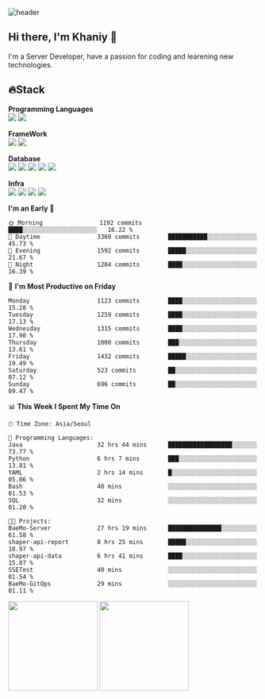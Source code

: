 ![header](https://capsule-render.vercel.app/api?type=soft&text=Welcome!&color=auto&height=200&section=header&fontSize=70)

## Hi there, I'm Khaniy 👋
I'm a Server Developer, have a passion for coding and learening new technologies.
<!-- <br> 📫 Email : kangh1596@gmail.com 
<br> 📝 Blog  : khan03.tistory.com/
<br> <img src="https://img.shields.io/badge/Email-222222?style=for-the-badge&logo=Gmail&logoColor=white">
<br> <img src="https://img.shields.io/badge/Blog -222222?style=for-the-badge&logo=Tistory&logoColor=white">
[hank0302's Blog](https://khan03.tistory.com/)
-->
## 🔥Stack 

**Programming Languages** <br>
 <img src="https://img.shields.io/badge/JAVA-E6522C?style=for-the-badge&logo=Java&logoColor=white">
 <img src="https://img.shields.io/badge/Python-3776AB?style=for-the-badge&logo=python&logoColor=white">

**FrameWork** <br>
<img src="https://img.shields.io/badge/SpringBoot-6DB33F?style=for-the-badge&logo=SpringBoot&logoColor=white">
<img src="https://img.shields.io/badge/FastAPI-009688?style=for-the-badge&logo=FastAPI&logoColor=white">

**Database** <br>
<img src="https://img.shields.io/badge/MySQL-4479A1?style=for-the-badge&logo=MySQL&logoColor=white">
<img src="https://img.shields.io/badge/MariaDB-003545?style=for-the-badge&logo=MariaDB&logoColor=white">
<img src="https://img.shields.io/badge/MongoDB-47A248?style=for-the-badge&logo=MongoDB&logoColor=white">
<img src="https://img.shields.io/badge/Redis-DC382D?style=for-the-badge&logo=Redis&logoColor=white">
<img src="https://img.shields.io/badge/PostgreSQL-4169E1?style=for-the-badge&logo=PostgreSQL&logoColor=white">

**Infra** <br>
<img src="https://img.shields.io/badge/Docker-2496ED?style=for-the-badge&logo=Docker&logoColor=white">
<img src="https://img.shields.io/badge/Kubernetes-326CE5?style=for-the-badge&logo=Kubernetes&logoColor=white">
<img src="https://img.shields.io/badge/Prometheus-E6522C?style=for-the-badge&logo=prometheus&logoColor=white">
<img src="https://img.shields.io/badge/Grafana-F46800?style=for-the-badge&logo=grafana&logoColor=white">

<!--START_SECTION:waka-->
**I'm an Early 🐤** 

```text
🌞 Morning                1192 commits        ████░░░░░░░░░░░░░░░░░░░░░   16.22 % 
🌆 Daytime                3360 commits        ███████████░░░░░░░░░░░░░░   45.73 % 
🌃 Evening                1592 commits        █████░░░░░░░░░░░░░░░░░░░░   21.67 % 
🌙 Night                  1204 commits        ████░░░░░░░░░░░░░░░░░░░░░   16.39 % 
```
📅 **I'm Most Productive on Friday** 

```text
Monday                   1123 commits        ████░░░░░░░░░░░░░░░░░░░░░   15.28 % 
Tuesday                  1259 commits        ████░░░░░░░░░░░░░░░░░░░░░   17.13 % 
Wednesday                1315 commits        ████░░░░░░░░░░░░░░░░░░░░░   17.90 % 
Thursday                 1000 commits        ███░░░░░░░░░░░░░░░░░░░░░░   13.61 % 
Friday                   1432 commits        █████░░░░░░░░░░░░░░░░░░░░   19.49 % 
Saturday                 523 commits         ██░░░░░░░░░░░░░░░░░░░░░░░   07.12 % 
Sunday                   696 commits         ██░░░░░░░░░░░░░░░░░░░░░░░   09.47 % 
```


📊 **This Week I Spent My Time On** 

```text
🕑︎ Time Zone: Asia/Seoul

💬 Programming Languages: 
Java                     32 hrs 44 mins      ██████████████████░░░░░░░   73.77 % 
Python                   6 hrs 7 mins        ███░░░░░░░░░░░░░░░░░░░░░░   13.81 % 
YAML                     2 hrs 14 mins       █░░░░░░░░░░░░░░░░░░░░░░░░   05.06 % 
Bash                     40 mins             ░░░░░░░░░░░░░░░░░░░░░░░░░   01.53 % 
SQL                      32 mins             ░░░░░░░░░░░░░░░░░░░░░░░░░   01.20 % 

🐱‍💻 Projects: 
BaeMo-Server             27 hrs 19 mins      ███████████████░░░░░░░░░░   61.58 % 
shaper-api-report        8 hrs 25 mins       █████░░░░░░░░░░░░░░░░░░░░   18.97 % 
shaper-api-data          6 hrs 41 mins       ████░░░░░░░░░░░░░░░░░░░░░   15.07 % 
SSETest                  40 mins             ░░░░░░░░░░░░░░░░░░░░░░░░░   01.54 % 
BaeMo-GitOps             29 mins             ░░░░░░░░░░░░░░░░░░░░░░░░░   01.11 % 
```


<!--END_SECTION:waka-->
<p>
  <img height="180em" src="https://github-readme-stats-khaniys-projects.vercel.app/api?username=khaniy&show_icons=true&include_all_commits=true&theme=dracula">
  <img height="180em" src="https://github-readme-stats-khaniys-projects.vercel.app/api/top-langs?username=khaniy&layout=compact&theme=dracula">
</p>

